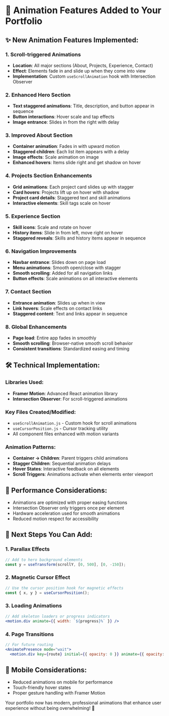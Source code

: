 # 🎨 Animation Features Added to Your Portfolio

## ✨ **New Animation Features Implemented:**

### 1. **Scroll-triggered Animations**
- **Location**: All major sections (About, Projects, Experience, Contact)
- **Effect**: Elements fade in and slide up when they come into view
- **Implementation**: Custom `useScrollAnimation` hook with Intersection Observer

### 2. **Enhanced Hero Section**
- **Text staggered animations**: Title, description, and button appear in sequence
- **Button interactions**: Hover scale and tap effects
- **Image entrance**: Slides in from the right with delay

### 3. **Improved About Section**
- **Container animation**: Fades in with upward motion
- **Staggered children**: Each list item appears with a delay
- **Image effects**: Scale animation on image
- **Enhanced hovers**: Items slide right and get shadow on hover

### 4. **Projects Section Enhancements**
- **Grid animations**: Each project card slides up with stagger
- **Card hovers**: Projects lift up on hover with shadow
- **Project card details**: Staggered text and skill animations
- **Interactive elements**: Skill tags scale on hover

### 5. **Experience Section**
- **Skill icons**: Scale and rotate on hover
- **History items**: Slide in from left, move right on hover
- **Staggered reveals**: Skills and history items appear in sequence

### 6. **Navigation Improvements**
- **Navbar entrance**: Slides down on page load
- **Menu animations**: Smooth open/close with stagger
- **Smooth scrolling**: Added for all navigation links
- **Button effects**: Scale animations on all interactive elements

### 7. **Contact Section**
- **Entrance animation**: Slides up when in view
- **Link hovers**: Scale effects on contact links
- **Staggered content**: Text and links appear in sequence

### 8. **Global Enhancements**
- **Page load**: Entire app fades in smoothly
- **Smooth scrolling**: Browser-native smooth scroll behavior
- **Consistent transitions**: Standardized easing and timing

## 🛠 **Technical Implementation:**

### **Libraries Used:**
- **Framer Motion**: Advanced React animation library
- **Intersection Observer**: For scroll-triggered animations

### **Key Files Created/Modified:**
- `useScrollAnimation.js` - Custom hook for scroll animations
- `useCursorPosition.js` - Cursor tracking utility
- All component files enhanced with motion variants

### **Animation Patterns:**
- **Container → Children**: Parent triggers child animations
- **Stagger Children**: Sequential animation delays
- **Hover States**: Interactive feedback on all elements
- **Scroll Triggers**: Animations activate when elements enter viewport

## 🎯 **Performance Considerations:**
- Animations are optimized with proper easing functions
- Intersection Observer only triggers once per element
- Hardware acceleration used for smooth animations
- Reduced motion respect for accessibility

## 🚀 **Next Steps You Can Add:**

### 1. **Parallax Effects**
```jsx
// Add to hero background elements
const y = useTransform(scrollY, [0, 500], [0, -150]);
```

### 2. **Magnetic Cursor Effect**
```jsx
// Use the cursor position hook for magnetic effects
const { x, y } = useCursorPosition();
```

### 3. **Loading Animations**
```jsx
// Add skeleton loaders or progress indicators
<motion.div animate={{ width: `${progress}%` }} />
```

### 4. **Page Transitions**
```jsx
// For future routing
<AnimatePresence mode="wait">
  <motion.div key={route} initial={{ opacity: 0 }} animate={{ opacity: 1 }}>
```

## 📱 **Mobile Considerations:**
- Reduced animations on mobile for performance
- Touch-friendly hover states
- Proper gesture handling with Framer Motion

Your portfolio now has modern, professional animations that enhance user experience without being overwhelming! 🎉
